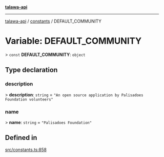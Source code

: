 [**talawa-api**](../../README.md)

***

[talawa-api](../../modules.md) / [constants](../README.md) / DEFAULT\_COMMUNITY

# Variable: DEFAULT\_COMMUNITY

\> `const` **DEFAULT\_COMMUNITY**: `object`

## Type declaration

### description

\> **description**: `string` = `"An open source application by Palisadoes Foundation volunteers"`

### name

\> **name**: `string` = `"Palisadoes Foundation"`

## Defined in

[src/constants.ts:858](https://github.com/PalisadoesFoundation/talawa-api/blob/4b5c74fd36bcfc2e36f3a06b67d517e865c188be/src/constants.ts#L858)
